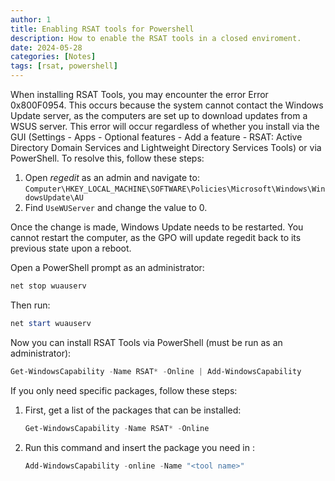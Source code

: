 ```yaml
---
author: 1
title: Enabling RSAT tools for Powershell
description: How to enable the RSAT tools in a closed enviroment.
date: 2024-05-28
categories: [Notes]
tags: [rsat, powershell]
---
```

When installing RSAT Tools, you may encounter the error Error 0x800F0954. This occurs because the system cannot contact the Windows Update server, as the computers are set up to download updates from a WSUS server. This error will occur regardless of whether you install via the GUI (Settings - Apps - Optional features - Add a feature - RSAT: Active Directory Domain Services and Lightweight Directory Services Tools) or via PowerShell. To resolve this, follow these steps:

1. Open _regedit_ as an admin and navigate to:
   `Computer\HKEY_LOCAL_MACHINE\SOFTWARE\Policies\Microsoft\Windows\WindowsUpdate\AU`
2. Find `UseWUServer` and change the value to 0.

Once the change is made, Windows Update needs to be restarted. You cannot restart the computer, as the GPO will update regedit back to its previous state upon a reboot.

Open a PowerShell prompt as an administrator:
```Powershell
net stop wuauserv
```

Then run:
```Powershell
net start wuauserv
```

Now you can install RSAT Tools via PowerShell (must be run as an administrator):

```Powershell
Get-WindowsCapability -Name RSAT* -Online | Add-WindowsCapability
```

If you only need specific packages, follow these steps:

1. First, get a list of the packages that can be installed:
   ```Powershell
   Get-WindowsCapability -Name RSAT* -Online
   ```

2. Run this command and insert the package you need in _<tool name>_:
   ```Powershell
   Add-WindowsCapability -online -Name "<tool name>"
   ```